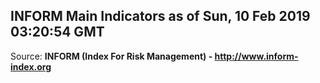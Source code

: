 ## INFORM Main Indicators as of Sun, 10 Feb 2019 03:20:54 GMT

Source: **INFORM (Index For Risk Management) - http://www.inform-index.org**